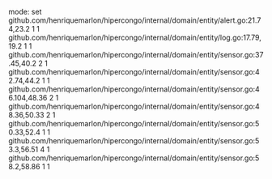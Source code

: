mode: set
github.com/henriquemarlon/hipercongo/internal/domain/entity/alert.go:21.74,23.2 1 1
github.com/henriquemarlon/hipercongo/internal/domain/entity/log.go:17.79,19.2 1 1
github.com/henriquemarlon/hipercongo/internal/domain/entity/sensor.go:37.45,40.2 2 1
github.com/henriquemarlon/hipercongo/internal/domain/entity/sensor.go:42.74,44.2 1 1
github.com/henriquemarlon/hipercongo/internal/domain/entity/sensor.go:46.104,48.36 2 1
github.com/henriquemarlon/hipercongo/internal/domain/entity/sensor.go:48.36,50.33 2 1
github.com/henriquemarlon/hipercongo/internal/domain/entity/sensor.go:50.33,52.4 1 1
github.com/henriquemarlon/hipercongo/internal/domain/entity/sensor.go:53.3,56.51 4 1
github.com/henriquemarlon/hipercongo/internal/domain/entity/sensor.go:58.2,58.86 1 1
